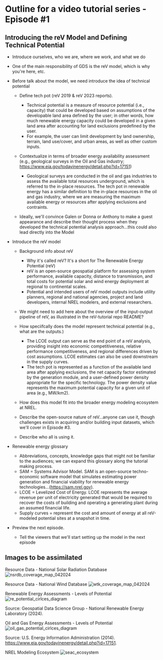 # Outline for a video tutorial series - Episode #1

## Introducing the reV Model and Defining Technical Potential
- Introduce ourselves, who we are, where we work, and what we do
- One of the main responsibility of GDS is the reV model, which is why you're here, etc.
- Before talk about the model, we need introduce the idea of technical potential
    - Define tech pot (reV 2019 & reV 2023 reports).
        - Technical potential is a measure of resource potential (i.e., capacity) that could be developed based on assumptions of the developable land area defined by the user; in other words, how much renewable energy capacity could be developed in a given land area after accounting for land exclusions predefined by the user. 
        - For example, the user can limit development by land ownership, terrain, land use/cover, and urban areas, as well as other custom inputs.
        
    - Contextualize in terms of broader energy availability assessment (e.g., geological surveys in the Oil and Gas industry; https://www.eia.gov/todayinenergy/detail.php?id=17151)
        - Geological surveys are conducted in the oil and gas industries to assess the available total resources underground, which is referred to the in-place resources. The tech pot in renewable energy has a similar definition to the in-place resources in the oil and gas industry, where we are measuring the maximum available energy or resources after applying exclusions and contraints. 

    - Ideally, we'll convince Galen or Donna or Anthony to make a guest appearance and describe their thought process when they developed the technical potential analysis approach...this could also lead directly into the Model

- Introduce the reV model
    - Background info about reV
        - Why it's called reV? It's a short for The Renewable Energy Potential (reV)
        - reV is an open-source geospatial platform for assessing system performance, available capacity, distance to transmission, and total costs for potential solar and wind energy deployment at regional to continental scales.
        - Potential and intended users of reV model outputs include utility planners, regional and national agencies, project and land developers, internal NREL modelers, and external researchers. 
    
    - We might need to add here about the overview of the input-output pipeline of reV, as illustrated in the reV-tutorial repo README? 

    - How speciifcally does the model represent technical potential (e.g., what are the outputs.)
        - The LCOE output can serve as the end point of a reV analysis, providing insight into economic competitiveness, relative performance competitiveness, and regional differences driven by cost assumptions. LCOE estimates can also be used downstream in the supply curves. 
        - The tech pot is represented as a function of the available land area after applying exclusions, the net capacity factor estimated by the generation module, and a user-defined power density appropriate for the specific technology. The power density value represents the maximum potential capacity for a given unit of area (e.g., MW/km2). 

    - How does this model fit into the broader energy modeling ecosystem at NREL.

    - Describe the open-source nature of reV...anyone can use it, though challenges exists in acquiring and/or building input datasets, which we'll cover in Episode #3.
    - Describe who all is using it.

- Renewable energy glossary
    - Abbreviations, concepts, knowledge gaps that might not be familiar to the audiences; we can expand this glossary along the tutorial making process. 
    - SAM = Systems Advisor Model. SAM is an open-source techno-economic software model that simulates estimating power generation and financial viability for renewable energy technologies...(https://sam.nrel.gov).
    - LCOE = Levelized Cost of Energy. LCOE represents the average revenue per unit of electricity generated that would be required to recover the costs of building and operating a generating plant during an assumed financial life. 
    - Supply curves = represent the cost and amount of energy at all reV-modeled potential sites at a snapshot in time. 

- Preview the next episode.
    - Tell the viewers that we'll start setting up the model in the next episode
 

## Images to be assimilated

Resource Data - National Solar Radiation Database
![nsrdb_coverage_map_042024](https://github.com/user-attachments/assets/a3b7778d-b126-46ef-91d1-73a2447aa216)


Resource Data - National Wind Database
![wtk_coverage_map_042024](https://github.com/user-attachments/assets/302cf3e2-aaf4-407d-8172-a175ec0e6c60)


Renewable Energy Assessments - Levels of Potential
![re_potential_cirlces_diagram](https://github.com/user-attachments/assets/ae2aff1c-6117-4977-8f7f-a686a147b6a7)

Source: Geospatial Data Science Group - National Renewable Energy Laboratory (2024). 


Oil and Gas Energy Assessments - Levels of Potential 
![oil_gas_potential_cirlces_diagram](https://github.com/user-attachments/assets/8c1592e6-5a45-4c3e-a254-e6e59e01ab71)

Source: U.S. Energy Information Administration (2014). https://www.eia.gov/todayinenergy/detail.php?id=17151.


NREL Modeling Ecosystem
![seac_ecosystem](https://github.com/user-attachments/assets/74ceb6cc-9b2f-463a-84cf-873abe6f673e)



